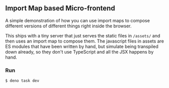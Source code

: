 ## Import Map based Micro-frontend

A simple demonstration of how you can use import maps to compose different
versions of different things right inside the browser.

This ships with a tiny server that just serves the static files in `/assets/`
and then uses an import map to compose them. The javascript files in assets are
ES modules that have been written by hand, but simulate being transpiled down
already, so they don't use TypeScript and all the JSX happens by hand.


### Run

``` shellsession
$ deno task dev
```
